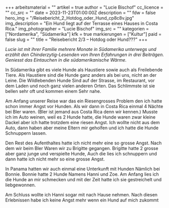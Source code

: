 +++
arbeitsmaterial = ""
artikel = true
author = "Lucie Bischof"
cc_licence = ""
cc_src = ""
date = 2023-11-23T01:00:00Z
description = ""
fdw = false
hero_img = "/Reisebericht_2_Hotdog_oder_Hund_cp8c8v.jpg"
img_description = "Ein Hund liegt auf der Terrasse eines Hauses in Costa Rica."
img_photographer = "Lucie Bischof"
img_src = ""
kategorien = ["Nordamerika", "Südamerika"]
kfk = true
markierungen = ["Kultur"]
paid = false
slug = ""
title = "Reisebericht 2/3 – Hotdog oder Hund???"
+++

_Lucie ist mit ihrer Familie mehrere Monate in Südamerika unterwegs und erzählt den Chinderzytig-Lesenden von Ihren Erfahrungen in drei Beiträgen. Geniesst das Eintauchen in die südamerikanische Wärme._

In Südamerika gibt es viele Hunde als Haustiere sowie auch als Freilebende Tiere. Als Haustiere sind die Hunde ganz anders als bei uns, nicht an der Leine. Die Wildlebenden Hunde Sind auf der Strasse, im Restaurant, vor dem Laden und noch ganz vielen anderen Orten. Das Schlimmste ist sie bellen sehr oft und kommen einem Sehr nahe.

Am Anfang unserer Reise war das ein Riesengrosses Problem den ich hatte schon immer Angst vor Hunden. Als wir dann in Costa Rica einmal 4 Nächte bei Bler waren. (Bler ist jemand aus Costa Rica denn wir kennen.) Musste ich im Auto weinen, weil es 2 Hunde hatte, die Hunde waren zwar kleine Dackel aber ich hatte trotzdem eine riesen Angst. Ich wollte nicht aus dem Auto, dann haben aber meine Eltern mir geholfen und ich hatte die Hunde Schnuppern lassen.

Den Rest des Aufenthaltes hatte ich nicht mehr eine so grosse Angst. Nach dem wir beim Bler Waren wir zu Brigitte gegangen. Brigitte hatte 2 grosse aber ganz junge und verspielte Hunde, Auch die lies ich schnuppern und dann hatte ich nicht mehr so eine grosse Angst.

In Panama hatten wir auch einmal eine Unterkunft mit Hunden Nämlich bei Bonnie. Bonnie hatte 2 Hunde Namens Hanni und Zoe. Am Anfang lies ich die Hunde an mir schmecken und mit der Zeit hatte ich sie gestreichelt und liebgewonnen.

Am Schluss wollte ich Hanni sogar mit nach Hause nehmen. Nach diesen Erlebnissen habe ich keine Angst mehr wenn ein Hund auf mich zukommt
